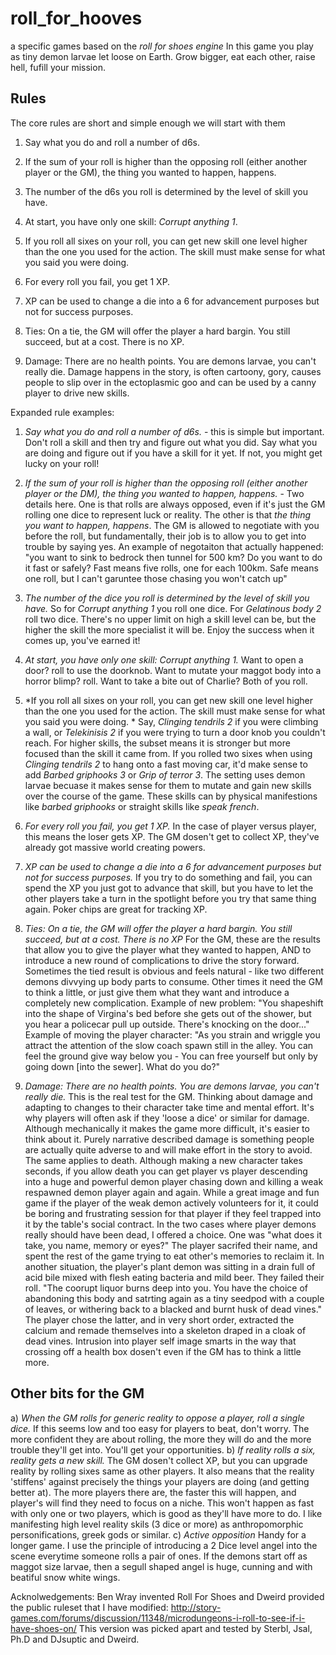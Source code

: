 # roll_for_hooves
a specific games based on the *roll for shoes engine*
In this game you play as tiny demon larvae let loose on Earth. Grow bigger, eat each other, raise hell, fufill your mission.


## Rules

The core rules are short and simple enough we will start with them

1) Say what you do and roll a number of d6s.

2) If the sum of your roll is higher than the opposing roll (either another player or the GM), the thing you wanted to happen, happens.

3) The number of the d6s you roll is determined by the level of skill you have.

4) At start, you have only one skill: *Corrupt anything 1*.

5) If you roll all sixes on your roll, you can get new skill one level higher than the one you used for the action. The skill must make sense for what you said you were doing. 

6) For every roll you fail, you get 1 XP.

7) XP can be used to change a die into a 6 for advancement purposes but not for success purposes.

8) Ties: On a tie, the GM will offer the player a hard bargin. You still succeed, but at a cost. There is no XP.

9) Damage: There are no health points. You are demons larvae, you can't really die. Damage happens in the story, is often cartoony, gory, causes people to slip over in the ectoplasmic goo and can be used by a canny player to drive new skills.



Expanded rule examples:
1) *Say what you do and roll a number of d6s.* - this is simple but important. Don't roll a skill and then try and figure out what you did. Say what you are doing and figure out if you have a skill for it yet. If not, you might get lucky on your roll!

2) *If the sum of your roll is higher than the opposing roll (either another player or the DM), the thing you wanted to happen, happens.* - Two details here. One is that rolls are always opposed, even if it's just the GM rolling one dice to represent luck or reality. The other is that *the thing you want to happen, happens*. The GM is allowed to negotiate with you before the roll, but fundamentally, their job is to allow you to get into trouble by saying yes. An example of negotaiton that actually happened: "you want to sink to bedrock then tunnel for 500 km? Do you want to do it fast or safely? Fast means five rolls, one for each 100km. Safe means one roll, but I can't garuntee those chasing you won't catch up"

3) *The number of the dice you roll is determined by the level of skill you have.*
So for *Corrupt anything 1* you roll one dice. For *Gelatinous body 2* roll two dice. There's no upper limit on high a skill level can be, but the higher the skill the more specialist it will be. Enjoy the success when it comes up, you've earned it!

4) *At start, you have only one skill: *Corrupt anything 1*.*
Want to open a door? roll to use the doorknob. Want to mutate your maggot body into a horror blimp? roll. Want to take a bite out of Charlie? Both of you roll. 

5) *If you roll all sixes on your roll, you can get new skill one level higher than the one you used for the action. The skill must make sense for what you said you were doing. *
Say, *Clinging tendrils 2* if you were climbing a wall, or *Telekinisis 2* if you were trying to turn a door knob you couldn't reach. For higher skills, the subset means it is stronger but more focused than the skill it came from. If you rolled two sixes when using *Clinging tendrils 2* to hang onto a fast moving car, it'd make sense to add *Barbed griphooks 3* or *Grip of terror 3*. The setting uses demon larvae becuase it makes sense for them to mutate and gain new skills over the course of the game. These skills can by physical manifestions like *barbed griphooks* or straight skills like *speak french*.

6) *For every roll you fail, you get 1 XP.*
In the case of player versus player, this means the loser gets XP. The GM dosen't get to collect XP, they've already got massive world creating powers. 

7) *XP can be used to change a die into a 6 for advancement purposes but not for success purposes.*
If you try to do something and fail, you can spend the XP you just got to advance that skill, but you have to let the other players take a turn in the spotlight before you try that same thing again. Poker chips are great for tracking XP. 

8) *Ties: On a tie, the GM will offer the player a hard bargin. You still succeed, but at a cost. There is no XP*
For the GM, these are the results that allow you to give the player what they wanted to happen, AND to introduce a new round of complications to drive the story forward. Sometimes the tied result is obvious and feels natural - like two different demons divvying up body parts to consume. Other times it need the GM to think a little, or just give them what they want and introduce a completely new complication. 
Example of new problem: "You shapeshift into the shape of Virgina's bed before she gets out of the shower, but you hear a policecar pull up outside. There's knocking on the door..."
Example of moving the player character: "As you strain and wriggle you attract the attention of the slow coach spawn still in the alley. You can feel the ground give way below you - You can free yourself but only by going down [into the sewer]. What do you do?"

9) *Damage: There are no health points. You are demons larvae, you can't really die.*
This is the real test for the GM. Thinking about damage and adapting to changes to their character take time and mental effort. It's why players will often ask if they 'loose a dice' or similar for damage. Although mechanically it makes the game more difficult, it's easier to think about it. Purely narrative described damage is something people are actually quite adverse to and will make effort in the story to avoid. 
The same applies to death. Although making a new character takes seconds, if you allow death you can get player vs player descending into a huge and powerful demon player chasing down and killing a weak respawned demon player again and again. While a great image and fun game if the player of the weak demon actively volunteers for it, it could be boring and frustrating session for that player if they feel trapped into it by the table's social contract. In the two cases where player demons really should have been dead, I offered a choice. One was "what does it take, you name, memory or eyes?" The player sacrifed their name, and spent the rest of the game trying to eat other's memories to reclaim it. In another situation, the player's plant demon was sitting in a drain full of acid bile mixed with flesh eating bacteria and mild beer. They failed their roll. "The coorupt liquor burns deep into you. You have the choice of abandoning this body and satrting again as a tiny seedpod with a couple of leaves, or withering back to a blacked and burnt husk of dead vines." The player chose the latter, and in very short order, extracted the calcium and remade themselves into a skeleton draped in a cloak of dead vines. Intrusion into player self image smarts in the way that crossing off a health box dosen't even if the GM has to think a little more.

## Other bits for the GM
a) *When the GM rolls for generic reality to oppose a player, roll a single dice.*
If this seems low and too easy for players to beat, don't worry. The more confident they are about rolling, the more they will do and the more trouble they'll get into. You'll get your opportunities.
b) *If reality rolls a six, reality gets a new skill.*
The GM dosen't collect XP, but you can upgrade reality by rolling sixes same as other players. It also means that the reality 'stiffens' against precisely the things your players are doing (and getting better at). The more players there are, the faster this will happen, and player's will find they need to focus on a niche. This won't happen as fast with only one or two players, which is good as they'll have more to do. I like manifesting high level reality skils (3 dice or more) as anthropomorphic personifications, greek gods or similar. 
c) *Active opposition* 
Handy for a longer game. I use the principle of introducing a 2 Dice level angel into the scene everytime someone rolls a pair of ones. If the demons start off as maggot size larvae, then a segull shaped angel is huge, cunning and with beatiful snow white wings.  


Acknolwedgements:
Ben Wray invented Roll For Shoes and Dweird provided the public ruleset that I have modified: 
http://story-games.com/forums/discussion/11348/microdungeons-i-roll-to-see-if-i-have-shoes-on/
This version was picked apart and tested by Sterbl, Jsal, Ph.D and DJsuptic and Dweird.
